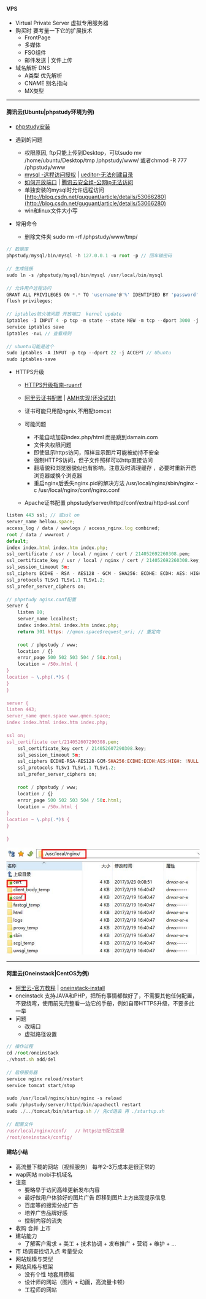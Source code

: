 #### VPS

* Virtual Private Server 虚拟专用服务器
* 购买时
  要考量一下它的扩展技术
  * FrontPage
  * 多媒体
  * FSO组件
  * 邮件发送
     \| 文件上传
* 域名解析 DNS
  * A类型 优先解析
  * CNAME 别名指向
  * MX类型

---

#### 腾讯云\(Ubuntu\|phpstudy环境为例\)

* [phpstudy安装](https://bbs.aliyun.com/read/165947.html?spm=5176.bbsr165947.0.0.sl6Fe6&displayMode=1&page=1#527830)
* 遇到的问题

  * 权限原因, ftp只能上传到Desktop，可以sudo mv /home/ubuntu/Desktop/tmp /phpstudy/www/ 或者chmod -R 777 /phpstudy/www
  * [mysql -远程访问授权](https://zhidao.baidu.com/question/358796386.html) \| [ueditor-无法创建目录](http://blog.csdn.net/chengyi_l/article/details/46377307)
  * [如何开放端口](http://www.server110.com/linux/201308/740.html) \|  [腾讯云安全组-公网ip无法访问](http://bbs.qcloud.com/forum.php?mod=viewthread&tid=12878&highlight=公网ip)
  * 单独安装的mysql时允许远程访问 [http://blog.csdn.net/guguant/article/details/53066280](http://blog.csdn.net/guguant/article/details/53066280)
  * win和linux文件大小写

* 常用命令

  * 删除文件夹   sudo rm -rf /phpstudy/www/tmp/

```js
// 数据库
phpstudy/mysql/bin/mysql -h 127.0.0.1 -u root -p // 回车输密码

// 生成链接
sudo ln -s /phpstudy/mysql/bin/mysql /usr/local/bin/mysql

// 允许用户远程访问
GRANT ALL PRIVILEGES ON *.* TO 'username'@'%' IDENTIFIED BY 'password' WITH GRANT OPTION; 
flush privileges;­

// iptables防火墙问题 开放端口  kernel update
iptables -I INPUT 4 -p tcp -m state --state NEW -m tcp --dport 3000 -j ACCEPT
service iptables save
iptables -nvL // 查看规则

// ubuntu可能是这个
sudo iptables -A INPUT -p tcp --dport 22 -j ACCEPT // Ubuntu
sudo iptables-save
```

* HTTPS升级
  * [HTTPS升级指南-ruanrf](http://www.ruanyifeng.com/blog/2016/08/migrate-from-http-to-https.html)

  * [阿里云证书配置](https://yundun.console.aliyun.com/?spm=5176.2020520163.1001.87.ZMNtx7&p=cas#/cas/download/214052692260308) \| [AMH实现\(还没试过\)](https://www.gitbook.com/book/luo0412/white/edit#)
  * 证书可能只用配ngnix,不用配tomcat
  * 可能问题
    * 不能自动加载index.php/html 而是跳到damain.com
    * 文件夹权限问题
    * 即使显示https访问，照样显示图片可能被劫持不安全
    * 强制HTTPS访问，但子文件照样可以http直接访问
    * 翻墙貌和浏览器貌似也有影响，注意及时清理缓存
      ，必要时重新开启浏览器或换个浏览器
    * 重启nginx后丢失nginx.pid的解决方法
       /usr/local/nginx/sbin/nginx -c /usr/local/nginx/conf/nginx.conf 
  * Apache证书配置 phpstudy/server/httpd/conf/extra/httpd-ssl.conf

```js
listen 443 ssl; // 或ssl on
server_name hellou.space;
access_log / data / wwwlogs / access_nginx.log combined;
root / data / wwwroot /
default;
index index.html index.htm index.php;
ssl_certificate / usr / local / nginx / cert / 214052692260308.pem;
ssl_certificate_key / usr / local / nginx / cert / 214052692260308.key;
ssl_session_timeout 5m;
ssl_ciphers ECDHE - RSA - AES128 - GCM - SHA256: ECDHE: ECDH: AES: HIGH: !NULL: !aNULL: !MD5: !ADH: !RC4;
ssl_protocols TLSv1 TLSv1.1 TLSv1.2;
ssl_prefer_server_ciphers on;

// phpstudy nginx.conf配置
server {
    listen 80;
    server_name lcoalhost;
    index index.html index.htm index.php;
    return 301 https: //qmen.space$request_uri; // 重定向

    root / phpstudy / www;
    location / {}
    error_page 500 502 503 504 / 50x.html;
    location = /50x.html {
}
location ~ \.php(.*)$ {
}
}

server {
listen 443;
server_name qmen.space www.qmen.space;
index index.html index.htm index.php;

ssl on;
ssl_certificate cert/214052607290308.pem;
    ssl_certificate_key cert / 214052607290308.key;
    ssl_session_timeout 5m;
    ssl_ciphers ECDHE-RSA-AES128-GCM-SHA256:ECDHE:ECDH:AES:HIGH: !NULL:!aNULL:!MD5:!ADH:!RC4;
    ssl_protocols TLSv1 TLSv1.1 TLSv1.2;
    ssl_prefer_server_ciphers on;

    root / phpstudy / www;
    location / {}
    error_page 500 502 503 504 / 50x.html;
    location = /50x.html {
}
location ~ \.php(.*)$ {
}

}
```

![](/assets/https-aliyun-1.jpg)

---

#### 阿里云\(Oneinstack\|CentOS为例\)

* [阿里云-官方教程](https://help.aliyun.com/document_detail/50774.html?spm=5176.doc50775.6.630.uJaGYl) \| [oneinstack-install](https://oneinstack.com/install/)
* oneinstack 支持JAVA和PHP，把所有事情都做好了，不需要其他任何配置，不要绕弯，使用前先完整看一边它的手册，例如自带HTTPS升级，不要多此一举
* 问题
  * 改端口
  * 虚拟路径设置

```js
// 操作过程
cd /root/oneinstack
./vhost.sh add/del

// 启停服务器
service nginx reload/restart
service tomcat start/stop

sudo /usr/local/nginx/sbin/nginx -s reload
sudo /phpstudy/server/httpd/bin/apachectl restart
sudo ./../tomcat/bin/startup.sh // 先cd进去 再 ./startup.sh

// 配置文件
/usr/local/nginx/conf/   // https证书配在这里
/root/oneinstack/config/
```

#### 建站小结

* 高流量下载的网站（视频服务） 每年2-3万成本是很正常的 
* wap网站 mobi手机域名
* 注意
  * 要略早于访问高峰更新发布内容
  * 最好做用户体验好的图片广告 即移到图片上方出现提示信息 
  * 百度等的搜索分成广告
  * 培养广告品牌好感
  * 控制内容的流失
* 收购 合并 上市
* 建站能力
  * 了解客户需求 + 美工 + 技术协调 + 发布推广 + 营销 + 维护 + ...
* 市
  场调查找切入点 考量受众
* 网站规模与类型
* 网站风格与框架
  * 没有个性
    地套用模板 
  * 设计师的网站（图片 + 动画，高流量卡顿） 
  * 工程师的网站



